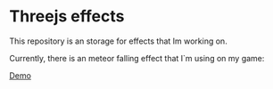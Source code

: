 # Threejs effects

This repository is an storage for effects that Im working on.

Currently, there is an meteor falling effect that I`m using on my game:

[Demo](https://lucaslaricchia.github.io/threejs-effects/)
